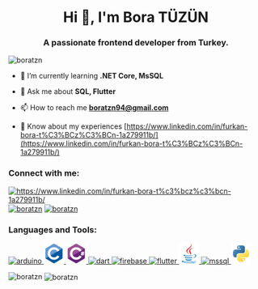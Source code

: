 <h1 align="center">Hi 👋, I'm Bora TÜZÜN</h1>
<h3 align="center">A passionate frontend developer from Turkey.</h3>

<p align="left"> <img src="https://komarev.com/ghpvc/?username=boratzn&label=Profile%20views&color=0e75b6&style=flat" alt="boratzn" /> </p>

- 🌱 I’m currently learning **.NET Core, MsSQL**

- 💬 Ask me about **SQL, Flutter**

- 📫 How to reach me **boratzn94@gmail.com**

- 📄 Know about my experiences [https://www.linkedin.com/in/furkan-bora-t%C3%BCz%C3%BCn-1a279911b/](https://www.linkedin.com/in/furkan-bora-t%C3%BCz%C3%BCn-1a279911b/)

<h3 align="left">Connect with me:</h3>
<p align="left">
<a href="https://linkedin.com/in/https://www.linkedin.com/in/furkan-bora-t%c3%bcz%c3%bcn-1a279911b/" target="blank"><img align="center" src="https://raw.githubusercontent.com/rahuldkjain/github-profile-readme-generator/master/src/images/icons/Social/linked-in-alt.svg" alt="https://www.linkedin.com/in/furkan-bora-t%c3%bcz%c3%bcn-1a279911b/" height="30" width="40" /></a>
<a href="https://instagram.com/boratzn" target="blank"><img align="center" src="https://raw.githubusercontent.com/rahuldkjain/github-profile-readme-generator/master/src/images/icons/Social/instagram.svg" alt="boratzn" height="30" width="40" /></a>
<a href="https://www.leetcode.com/boratzn" target="blank"><img align="center" src="https://raw.githubusercontent.com/rahuldkjain/github-profile-readme-generator/master/src/images/icons/Social/leet-code.svg" alt="boratzn" height="30" width="40" /></a>
</p>

<h3 align="left">Languages and Tools:</h3>
<p align="left"> <a href="https://www.arduino.cc/" target="_blank" rel="noreferrer"> <img src="https://cdn.worldvectorlogo.com/logos/arduino-1.svg" alt="arduino" width="40" height="40"/> </a> <a href="https://www.cprogramming.com/" target="_blank" rel="noreferrer"> <img src="https://raw.githubusercontent.com/devicons/devicon/master/icons/c/c-original.svg" alt="c" width="40" height="40"/> </a> <a href="https://www.w3schools.com/cs/" target="_blank" rel="noreferrer"> <img src="https://raw.githubusercontent.com/devicons/devicon/master/icons/csharp/csharp-original.svg" alt="csharp" width="40" height="40"/> </a> <a href="https://dart.dev" target="_blank" rel="noreferrer"> <img src="https://www.vectorlogo.zone/logos/dartlang/dartlang-icon.svg" alt="dart" width="40" height="40"/> </a> <a href="https://firebase.google.com/" target="_blank" rel="noreferrer"> <img src="https://www.vectorlogo.zone/logos/firebase/firebase-icon.svg" alt="firebase" width="40" height="40"/> </a> <a href="https://flutter.dev" target="_blank" rel="noreferrer"> <img src="https://www.vectorlogo.zone/logos/flutterio/flutterio-icon.svg" alt="flutter" width="40" height="40"/> </a> <a href="https://www.java.com" target="_blank" rel="noreferrer"> <img src="https://raw.githubusercontent.com/devicons/devicon/master/icons/java/java-original.svg" alt="java" width="40" height="40"/> </a> <a href="https://www.microsoft.com/en-us/sql-server" target="_blank" rel="noreferrer"> <img src="https://www.svgrepo.com/show/303229/microsoft-sql-server-logo.svg" alt="mssql" width="40" height="40"/> </a> <a href="https://www.python.org" target="_blank" rel="noreferrer"> <img src="https://raw.githubusercontent.com/devicons/devicon/master/icons/python/python-original.svg" alt="python" width="40" height="40"/> </a> </p>

<p><img align="left" src="https://github-readme-stats.vercel.app/api/top-langs?username=boratzn&show_icons=true&locale=en&layout=compact" alt="boratzn" /></p>

<p>&nbsp;<img align="center" src="https://github-readme-stats.vercel.app/api?username=boratzn&show_icons=true&locale=en" alt="boratzn" /></p>

